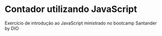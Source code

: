 # Contador utilizando JavaScript
Exercício de introdução ao JavaScript ministrado no bootcamp Santander by DIO
